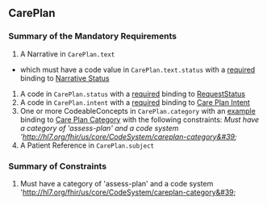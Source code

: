 ## CarePlan

### Summary of the Mandatory Requirements
1.  A  Narrative  in `CarePlan.text`
   - which must have a  code value  in `CarePlan.text.status`
with a [required](http://hl7.org/fhir/R4/terminologies.html#required)
 binding to [Narrative Status](http://hl7.org/fhir/us/core/ValueSet/us-core-narrative-status)
1.  A  code  in `CarePlan.status`
with a [required](http://hl7.org/fhir/R4/terminologies.html#required)
 binding to [RequestStatus](http://hl7.org/fhir/ValueSet/request-status)
1.  A  code  in `CarePlan.intent`
with a [required](http://hl7.org/fhir/R4/terminologies.html#required)
 binding to [Care Plan Intent](http://hl7.org/fhir/ValueSet/care-plan-intent)
1. One or more  CodeableConcepts  in `CarePlan.category`
with an [example](http://hl7.org/fhir/R4/terminologies.html#example)
 binding to [Care Plan Category](http://hl7.org/fhir/ValueSet/care-plan-category) with the following constraints: *Must have a category of &#39;assess-plan&#39; and a code system &#39;http://hl7.org/fhir/us/core/CodeSystem/careplan-category&#39;*
1.  A Patient Reference  in `CarePlan.subject`

### Summary of Constraints
1. Must have a category of &#39;assess-plan&#39; and a code system &#39;http://hl7.org/fhir/us/core/CodeSystem/careplan-category&#39;